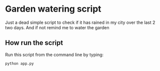 # Garden watering script

Just a dead simple script to check if it has rained in my city over the last 2 two days. And if not remind me to water the garden

## How run the script

Run this script from the command line by typing:

```python
python app.py
```
